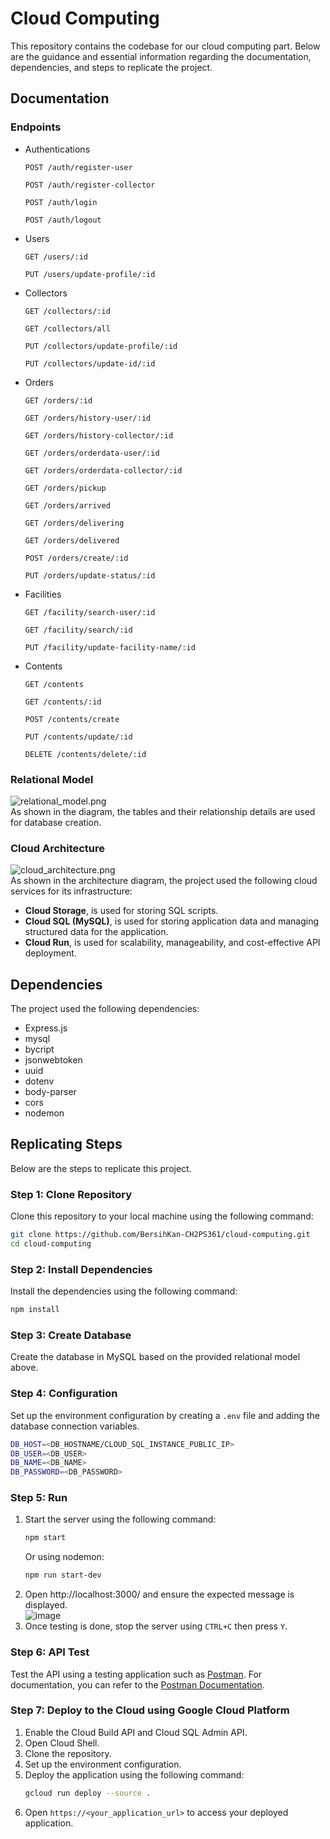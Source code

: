 # Cloud Computing
This repository contains the codebase for our cloud computing part. Below are the guidance and essential information regarding the documentation, dependencies, and steps to replicate the project.

## Documentation
### Endpoints
* Authentications
  ```
  POST /auth/register-user
  ```
  ```
  POST /auth/register-collector
  ```
  ```
  POST /auth/login
  ```
  ```
  POST /auth/logout
  ```
* Users
  ```
  GET /users/:id
  ```
  ```
  PUT /users/update-profile/:id
  ```
* Collectors
  ```
  GET /collectors/:id
  ```
  ```
  GET /collectors/all
  ```
  ```
  PUT /collectors/update-profile/:id
  ```
  ```
  PUT /collectors/update-id/:id
  ```
* Orders
  ```
  GET /orders/:id
  ```
  ```
  GET /orders/history-user/:id
  ```
  ```
  GET /orders/history-collector/:id
  ```
  ```
  GET /orders/orderdata-user/:id
  ```
  ```
  GET /orders/orderdata-collector/:id
  ```
  ```
  GET /orders/pickup
  ```
  ```
  GET /orders/arrived
  ```
  ```
  GET /orders/delivering
  ```
  ```
  GET /orders/delivered
  ```
  ```
  POST /orders/create/:id
  ```
  ```
  PUT /orders/update-status/:id
  ```
* Facilities
  ```
  GET /facility/search-user/:id
  ```
  ```
  GET /facility/search/:id
  ```
  ```
  PUT /facility/update-facility-name/:id
  ```
* Contents
  ```
  GET /contents
  ```
  ```
  GET /contents/:id
  ```
  ```
  POST /contents/create
  ```
  ```
  PUT /contents/update/:id
  ```
  ```
  DELETE /contents/delete/:id
  ```

### Relational Model
![relational_model.png](https://github.com/BersihKan-CH2PS361/cloud-computing/blob/main/diagrams/relational-model.png) <br>
As shown in the diagram, the tables and their relationship details are used for database creation.

### Cloud Architecture
![cloud_architecture.png](https://github.com/BersihKan-CH2PS361/cloud-computing/blob/main/diagrams/cloud-architecture.png) <br>
As shown in the architecture diagram, the project used the following cloud services for its infrastructure:
* __Cloud Storage__, is used for storing SQL scripts.
* __Cloud SQL (MySQL)__, is used for storing application data and managing structured data for the application.
* __Cloud Run__, is used for scalability, manageability, and cost-effective API deployment.

## Dependencies
The project used the following dependencies:
* Express.js
* mysql
* bycript
* jsonwebtoken
* uuid
* dotenv
* body-parser
* cors
* nodemon

## Replicating Steps
Below are the steps to replicate this project.
### Step 1: Clone Repository
Clone this repository to your local machine using the following command:
```bash
git clone https://github.com/BersihKan-CH2PS361/cloud-computing.git
cd cloud-computing
```
### Step 2: Install Dependencies
Install the dependencies using the following command:
```bash
npm install
```
### Step 3: Create Database
Create the database in MySQL based on the provided relational model above.
### Step 4: Configuration
Set up the environment configuration by creating a `.env` file and adding the database connection variables.
```bash
DB_HOST=<DB_HOSTNAME/CLOUD_SQL_INSTANCE_PUBLIC_IP>
DB_USER=<DB_USER>
DB_NAME=<DB_NAME>
DB_PASSWORD=<DB_PASSWORD>
```
### Step 5: Run
1. Start the server using the following command:
   ```bash
   npm start
   ```
   Or using nodemon:
   ```bash
   npm run start-dev
   ```
2. Open http://localhost:3000/ and ensure the expected message is displayed.<br>
   ![image](https://github.com/BersihKan-CH2PS361/cloud-computing/assets/87643077/2f2b4e3c-0007-426b-a112-a80984264104)
3. Once testing is done, stop the server using `CTRL+C` then press `Y`.
### Step 6: API Test
Test the API using a testing application such as [Postman](https://www.postman.com/). For documentation, you can refer to the [Postman Documentation](https://learning.postman.com/docs/sending-requests/requests/).
### Step 7: Deploy to the Cloud using Google Cloud Platform
1. Enable the Cloud Build API and Cloud SQL Admin API.
2. Open Cloud Shell.
3. Clone the repository.
4. Set up the environment configuration.
5. Deploy the application using the following command:
   ```bash
   gcloud run deploy --source .
   ```
6. Open `https://<your_application_url>` to access your deployed application.
